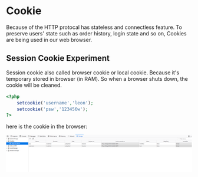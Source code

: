 # Cookie
Because of the HTTP protocal has stateless and connectless feature. To preserve users' state such as order history, login state and so on, Cookies are being used in our web browser.

## Session Cookie Experiment
Session cookie also called browser cookie or local cookie. Because it's temporary stored in browser (in RAM). So when a browser shuts down, the cookie will be cleaned.

```php
<?php
    setcookie('username','leon');
    setcookie('psw','123456w');
?>

```

here is the cookie in the browser:

![Screen shot 1](/images/local_cookie_ss01.png) 

